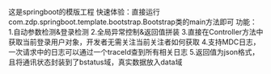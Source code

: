 这是springboot的模版工程
快速体验：直接运行com.zdp.springboot.template.bootstrap.Bootstrap类的main方法即可
功能：
1.自动参数检测&登录检测
2.全局异常控制&返回值拼装
3.直接在Controller方法中获取当前登录用户对象，开发者无需关注当前关注者如何获取
4.支持MDC日志，一次请求中的日志可以通过一个traceId查到所有相关日志
5.返回值为json格式，且将通讯状态封装到了bstatus域，真实数据放入data域

